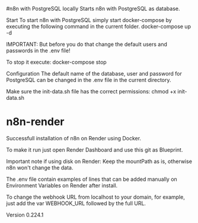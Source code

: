 #n8n with PostgreSQL locally
Starts n8n with PostgreSQL as database.

Start
To start n8n with PostgreSQL simply start docker-compose by executing the following command in the current folder.
docker-compose up -d

IMPORTANT: But before you do that change the default users and passwords in the .env file!

To stop it execute:
docker-compose stop

Configuration
The default name of the database, user and password for PostgreSQL can be changed in the .env file in the current directory.

Make sure the init-data.sh file has the correct permissions:
chmod +x init-data.sh

# n8n-render

Successfull installation of n8n on Render using Docker.

To make it run just open Render Dashboard and use this git as Blueprint.

Important note if using disk on Render: Keep the mountPath as is, otherwise n8n won't change the data.

The .env file contain examples of lines that can be added manually on Environment Variables on Render after install.

To change the webhook URL from localhost to your domain, for example, just add the var WEBHOOK_URL followed by the full URL.

Version 0.224.1
